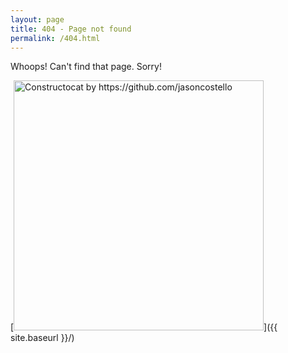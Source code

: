 ```yaml
---
layout: page
title: 404 - Page not found
permalink: /404.html
---
```


Whoops! Can't find that page. Sorry! 

[<img src="{{ site.baseurl }}/images/404.jpg" alt="Constructocat by https://github.com/jasoncostello" style="width: 400px;"/>]({{ site.baseurl }}/)
